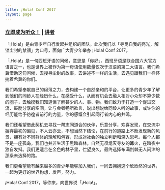 ```yaml
---
title: ¡Hola! Conf 2017
layout: page
---
```


### [立即成为听众！](http://teamhola.mikecrm.com/VMlkHPS) | [讲者](/2017/07/holaconf17-speaker/)

「¡Hola!」是由青少年自行发起并组织的团队。此次我们以「寻觅自我的亮光，解锁尘封的禁锢」为口号，面向广大青少年举办 ¡Hola! Conf 2017。

「¡Hola!」是一句西班牙语的问候，意思是「你好」。西班牙语是联合国六大官方语言之一，也是世界上被作为第一母语使用数量仅次于汉语的第二大语言。我们希冀借助这句问候，去搜寻尘封的故事，去讲述不一样的生活，去遇见跟我们一样怀揣着希冀的你们。

我们希望奉献自己的绵薄之力，去构建一个自然亲和的平台，让更多的青少年了解到他们的同龄人在经历什么，在感受什么，从而有机会去融入相对小众却不算少数的圈子，去触摸我们知道但了解甚少的人、事、物。我们致力于打造一个促进交流、鼓励分享的空间，让与会者畅所欲言，说出想说给同龄人听的故事，或许你的经历能给予彷徨者前行的力量，你的感慨会引起同行者内心的共鸣。

我们还希望借此契机去寻找一帮志同道合的伙伴，乐意分享，欢喜发现，在交流中摒弃最初的偏见，不人云亦云，不想当然下结论，在前行的道路上不断发现新的风景，拥有对不同群体的理解和包容，形成对社会的独立判断和深入思考。每个人都不是一座孤岛，我们也并非生活于黑暗森林，自然无须熄灭寻友的篝火，在暗夜中独自发抖。我们更适合在金色的林子里，伫望良久，最终选择布满荆棘无人问津的那条未选择的路。

我们更希望能有越来越多的青少年能够加入我们，一同去拥抱这个欣欣然的世界，一起为更好的世界构想，发声，努力。

¡Hola! Conf 2017，等你来，向世界说「¡Hola!」。